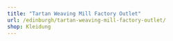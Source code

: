 ```yaml
---
title: "Tartan Weaving Mill Factory Outlet"
url: /edinburgh/tartan-weaving-mill-factory-outlet/
shop: Kleidung
---
```

